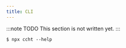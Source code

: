 ```yaml
---
title: CLI
---
```


:::note TODO
This section is not written yet.
:::

```shell
$ npx ccht --help
```
